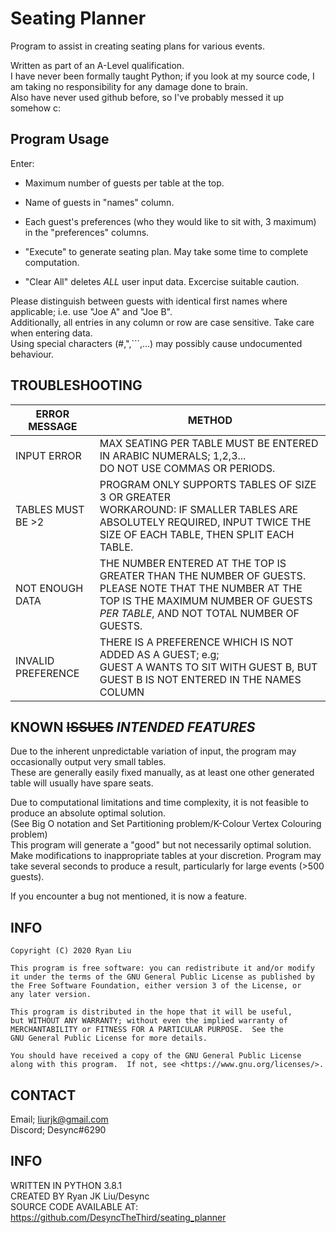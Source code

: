 # Seating Planner
Program to assist in creating seating plans for various events.

Written as part of an A-Level qualification.<br>
I have never been formally taught Python; if you look at my source code, I am taking no responsibility for any damage done to brain.<br>
Also have never used github before, so I've probably messed it up somehow c:

## Program Usage

Enter:<br>
- Maximum number of guests per table at the top.<br>
- Name of guests in "names" column.<br>
- Each guest's preferences (who they would like to sit with, 3 maximum) in the "preferences" columns.<br>

- "Execute" to generate seating plan. May take some time to complete computation.<br>
- "Clear All" deletes *ALL* user input data. Excercise suitable caution.

Please distinguish between guests with identical first names where applicable; i.e.  use "Joe A" and "Joe B".<br>
Additionally, all entries in any column or row are case sensitive. Take care when entering data.<br>
Using special characters (#,",```,...) may possibly cause undocumented behaviour.<br>

## TROUBLESHOOTING

| ERROR MESSAGE     	| METHOD                                                                                                                                                                                     	|
|-------------------	|--------------------------------------------------------------------------------------------------------------------------------------------------------------------------------------------	|
| INPUT ERROR       	| MAX SEATING PER TABLE MUST BE ENTERED IN ARABIC NUMERALS; 1,2,3...<br>DO NOT USE COMMAS OR PERIODS.                                                                                        	|
| TABLES MUST BE >2 	| PROGRAM ONLY SUPPORTS TABLES OF SIZE 3 OR GREATER<br>WORKAROUND: IF SMALLER TABLES ARE ABSOLUTELY REQUIRED, INPUT TWICE THE SIZE OF EACH TABLE, THEN SPLIT EACH TABLE.                     	|
| NOT ENOUGH DATA   	| THE NUMBER ENTERED AT THE TOP IS GREATER THAN THE NUMBER OF GUESTS.<br>PLEASE NOTE THAT THE NUMBER AT THE TOP IS THE MAXIMUM NUMBER OF GUESTS *PER TABLE*, AND NOT TOTAL NUMBER OF GUESTS. 	| 
| INVALID PREFERENCE    | THERE IS A PREFERENCE WHICH IS NOT ADDED AS A GUEST; e.g;<br>GUEST A WANTS TO SIT WITH GUEST B, BUT GUEST B IS NOT ENTERED IN THE NAMES COLUMN                                              | 

## KNOWN ~~ISSUES~~ *INTENDED FEATURES*

Due to the inherent unpredictable variation of input, the program may occasionally output very small tables.<br>
These are generally easily fixed manually, as at least one other generated table will usually have spare seats.<br>

Due to computational limitations and time complexity, it is not feasible to produce an absolute optimal solution.<br>
(See Big O notation and Set Partitioning problem/K-Colour Vertex Colouring problem)<br>
This program will generate a "good" but not necessarily optimal solution. Make modifications to inappropriate tables at your discretion.
Program may take several seconds to produce a result, particularly for large events (>500 guests).

If you encounter a bug not mentioned, it is now a feature.

## INFO

    Copyright (C) 2020 Ryan Liu

    This program is free software: you can redistribute it and/or modify
    it under the terms of the GNU General Public License as published by
    the Free Software Foundation, either version 3 of the License, or
    any later version.

    This program is distributed in the hope that it will be useful,
    but WITHOUT ANY WARRANTY; without even the implied warranty of
    MERCHANTABILITY or FITNESS FOR A PARTICULAR PURPOSE.  See the
    GNU General Public License for more details.

    You should have received a copy of the GNU General Public License
    along with this program.  If not, see <https://www.gnu.org/licenses/>.

## CONTACT

Email;   liurjk@gmail.com<br>
Discord; Desync#6290

## INFO
WRITTEN IN PYTHON 3.8.1<br>
CREATED BY Ryan JK Liu/Desync<br>
SOURCE CODE AVAILABLE AT: <https://github.com/DesyncTheThird/seating_planner>
